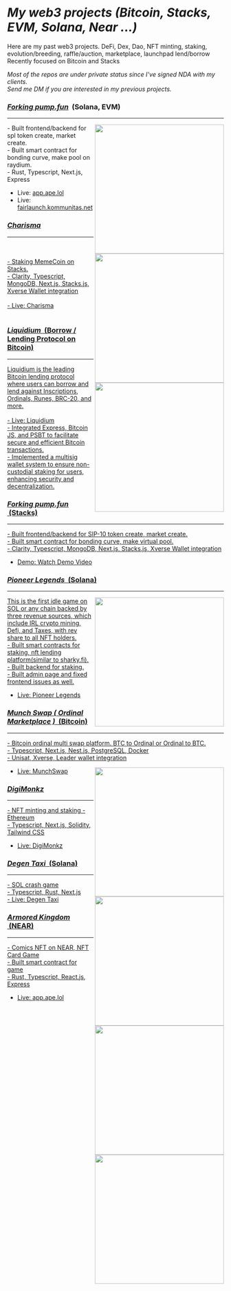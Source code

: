 # <i>My web3 projects (Bitcoin, Stacks, EVM, Solana, Near ...)</i>

Here are my past web3 projects.
DeFi, Dex, Dao, NFT minting, staking, evolution/breeding, raffle/auction, marketplace, launchpad lend/borrow
Recently focused on Bitcoin and Stacks

<div><i>Most of the repos are under private status since I've signed NDA with my clients.</i></div>
<div><i>Send me DM if you are interested in my previous projects.</i></div>

<h3><u><strong><i>Forking pump.fun</i></strong></u> &nbsp;(Solana, EVM)</h3>
<hr />
<img align="right" width="300px" src="https://github.com/damon1205/web3-projects/blob/main/assets/pumpfun.png">
<div>- Built frontend/backend for spl token create, market create.</div>
<div>- Built smart contract for bonding curve, make pool on raydium.</div>
<div>- Rust, Typescript, Next.js, Express</div>

- Live: <a href="https://app.ape.lol/">app.ape.lol</a>
- Live: <a href="https://fairlaunch.kommunitas.net/">fairlaunch.kommunitas.net</a>

<h3><u><strong><i>Charisma</i></strong></h3>
<hr />

<img align="right" width="300px" src="https://github.com/user-attachments/assets/14482b0a-8591-435a-9553-814192ff1a92">
<br />
<br />
<div>- Staking MemeCoin on Stacks.</div>
<div>- Clarity, Typescript, MongoDB, Next.js, Stacks.js, Xverse Wallet integration</div>
  
<br />
- Live: <a href="https://charisma.rocks/">Charisma</a>
<br />
<br />

<h3><u><strong><i>Liquidium</i></strong></u> &nbsp;(Borrow / Lending Protocol on Bitcoin)</h3>
<hr />
<img align="right" width="300px" src="https://github.com/user-attachments/assets/01cc6f81-4231-46bb-beb2-1578b3db4361">
Liquidium is the leading Bitcoin lending protocol where users can borrow and lend against Inscriptions, Ordinals, Runes, BRC-20, and more.
<br />
<br />
- Live: <a href="https://liquidium.fi/">Liquidium</a>
<br />
<div>- Integrated Express, Bitcoin JS, and PSBT to facilitate secure and efficient Bitcoin transactions. </div>
<div>- Implemented a multisig wallet system to ensure non-custodial staking for users, enhancing security and decentralization. </div>

<h3><u><strong><i>Forking pump.fun</i></strong></u> &nbsp;(Stacks)</h3>
<hr />
<div>- Built frontend/backend for SIP-10 token create, market create.</div>
<div>- Built smart contract for bonding curve, make virtual pool.</div>
<div>- Clarity, Typescript, MongoDB, Next.js, Stacks.js, Xverse Wallet integration</div>

- Demo: <a href="https://x.com/Immutal0/status/1828502268708331927">Watch Demo Video</a>

<h3><u><strong><i>Pioneer Legends</i></strong></u> &nbsp;(Solana)</h3>
<hr />

<img align="right" width="300px" src="https://github.com/microgift/web3-developer-solana-evm-etc/assets/127183857/e97e2418-d009-48a0-a7ee-b52731ab3fa3">
<div>This is the first idle game on SOL or any chain backed by three revenue sources, which include IRL crypto mining, Defi, and Taxes, with rev share to all NFT holders.</div>
<div>- Built smart contracts for staking, nft lending platform(similar to sharky.fi).</div>
<div>- Built backend for staking.</div>
<div>- Built admin page and fixed frontend issues as well.</div>

- Live: <a href="https://pioneerlegends.com">Pioneer Legends</a>

<h3><u><strong><i>Munch Swap ( Ordinal Marketplace )</i></strong></u> &nbsp;(Bitcoin)</h3>
<hr />
<div>- Bitcoin ordinal multi swap platform. BTC to Ordinal or Ordinal to BTC.<div>
<div>- Typescript, Next.js, Nest.js, PostgreSQL, Docker<div>
<div>- Unisat, Xverse, Leader wallet integration<div>
<img align="right" width="300px" src="https://github.com/damon1205/web3-projects/blob/main/assets/munchswap.png">

- Live: <a href="https://munchswap.xyz/">MunchSwap</a>

<h3><u><strong><i>DigiMonkz</i></strong></u></h3>
<hr />
<div>- NFT minting and staking - Ethereum<div>
<div>- Typescript, Next.js, Solidity, Tailwind CSS<div>
<img align="right" width="300px" src="https://github.com/damon1205/web3-projects/blob/main/assets/digimonkz.png">

- Live: <a href="https://digimonkz.com/">DigiMonkz</a>

<h3><u><strong><i>Degen Taxi</i></strong></u> &nbsp;(Solana)</h3>
<hr />
<img align="right" width="300px" src="https://github.com/damon1205/web3-projects/blob/main/assets/degentaxi.png">
<div>- SOL crash game<div>
<div>- Typescript, Rust, Next.js</div>
- Live: <a href="https://degentaxi.io">Degen Taxi</a>

<h3><u><strong><i>Armored Kingdom</i></strong></u> &nbsp;(NEAR)</h3>
<hr />
<img align="right" width="300px" src="https://github.com/damon1205/web3-projects/blob/main/assets/armoredkingdom.png">
<div>- Comics NFT on NEAR, NFT Card Game</div>
<div>- Built smart contract for game</div>
<div>- Rust, Typescript, React.js, Express</div>

- Live: <a href="https://www.armoredkingdom.com/">app.ape.lol</a>
